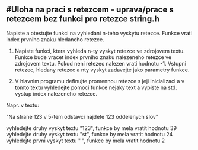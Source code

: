 #Uloha na praci s retezcem - uprava/prace s retezcem bez funkci pro retezce string.h
-----------------------------------------------------------------------------------

Napiste a otestujte funkci na vyhledani n-teho vyskytu retezce. Funkce vrati index prvniho znaku hledaneho retezce.

1) Napiste funkci, ktera vyhleda n-ty vyskyt retezce ve zdrojovem textu. Funkce bude vracet index prvniho znaku nalezeneho retezce
ve zdrojovem textu. Pokud neni retezec nalezen vrati hodnotu -1. Vstupni retezec, hledany retezec a nty vyskyt zadavejte jako parametry funkce.

2) V hlavnim programu definujte promennou retezce s jeji inicializaci a v tomto textu vyhledejte pomoci funkce nejaky text a vypiste na std. vystup
index nalezeneho retezce.

Napr. v textu:

"Na strane 123 v 5-tem odstavci najdete 123 oddelenych slov"

vyhledejte druhy vyskyt textu "123", funkce by mela vratit hodnotu 39
vyhledejte druhy vyskyt textu "st", funkce by mela vratit hodnotu 24
vyhledejte prvni vyskyt textu " ", funkce by mela vratit hodnotu 2
